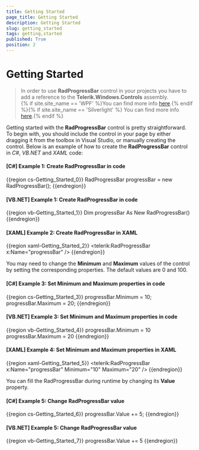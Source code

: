 ```yaml
---
title: Getting Started
page_title: Getting Started
description: Getting Started
slug: getting_started
tags: getting,started
published: True
position: 2
---
```


# Getting Started

>In order to use __RadProgressBar__ control in your projects you have to add a reference to the __Telerik.Windows.Controls__ assembly.<br/>{% if site.site_name == 'WPF' %}You can find more info [here](http://www.telerik.com/help/wpf/installation-installing-controls-dependencies-wpf.html).{% endif %}{% if site.site_name == 'Silverlight' %} You can find more info [here](http://www.telerik.com/help/silverlight/installation-installing-controls-dependencies.html).{% endif %}

Getting started with the __RadProgressBar__ control is pretty straightforward. To begin with, you should include the control in your page by either dragging it from the toolbox in Visual Studio, or manually creating the control. Below is an example of how to create the __RadProgressBar__ control in *C#*, *VB.NET* and *XAML* code:

#### __[C#] Example 1: Create RadProgressBar in code__
{{region cs-Getting_Started_0}}
	RadProgressBar progressBar = new RadProgressBar();
{{endregion}}

#### __[VB.NET] Example 1: Create RadProgressBar in code__
{{region vb-Getting_Started_1}}
	Dim progressBar As New RadProgressBar()
{{endregion}}

#### __[XAML] Example 2: Create RadProgressBar in XAML__
{{region xaml-Getting_Started_2}}
	<telerik:RadProgressBar x:Name="progressBar" />
{{endregion}}

You may need to change the __Minimum__ and __Maximum__ values of the control by setting the corresponding properties. The default values are 0 and 100.

#### __[C#] Example 3: Set Minimum and Maximum properties in code__
{{region cs-Getting_Started_3}}
	progressBar.Minimum = 10;
	progressBar.Maximum = 20;
{{endregion}}

#### __[VB.NET] Example 3: Set Minimum and Maximum properties in code__
{{region vb-Getting_Started_4}}
	progressBar.Minimum = 10
	progressBar.Maximum = 20
{{endregion}}

#### __[XAML] Example 4: Set Minimum and Maximum properties in XAML__
{{region xaml-Getting_Started_5}}
	<telerik:RadProgressBar x:Name="progressBar" Minimum="10" Maximum="20" />
{{endregion}}

You can fill the RadProgressBar during runtime by changing its __Value__ property.

#### __[C#] Example 5: Change RadProgressBar value__
{{region cs-Getting_Started_6}}
	progressBar.Value += 5;
{{endregion}}

#### __[VB.NET] Example 5: Change RadProgressBar value__
{{region vb-Getting_Started_7}}
	progressBar.Value += 5
{{endregion}}
